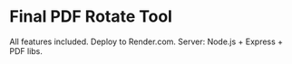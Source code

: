 # Final PDF Rotate Tool
All features included.
Deploy to Render.com. Server: Node.js + Express + PDF libs.